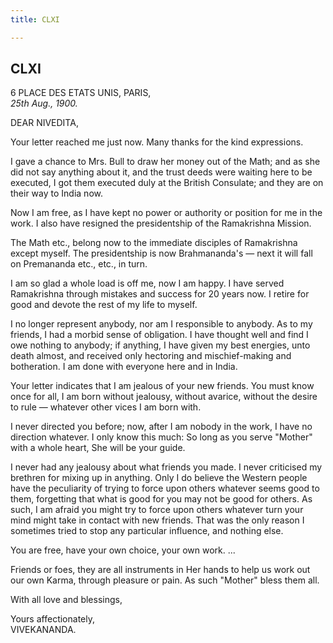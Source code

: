 ```yaml
---
title: CLXI

---
```





  

  


## CLXI

6 PLACE DES ETATS UNIS, PARIS,  
*25th Aug., 1900.*

DEAR NIVEDITA,

Your letter reached me just now. Many thanks for the kind expressions.

I gave a chance to Mrs. Bull to draw her money out of the Math; and as
she did not say anything about it, and the trust deeds were waiting here
to be executed, I got them executed duly at the British Consulate; and
they are on their way to India now.

Now I am free, as I have kept no power or authority or position for me
in the work. I also have resigned the presidentship of the Ramakrishna
Mission.

The Math etc., belong now to the immediate disciples of Ramakrishna
except myself. The presidentship is now Brahmananda's — next it will
fall on Premananda etc., etc., in turn.

I am so glad a whole load is off me, now I am happy. I have served
Ramakrishna through mistakes and success for 20 years now. I retire for
good and devote the rest of my life to myself.

I no longer represent anybody, nor am I responsible to anybody. As to my
friends, I had a morbid sense of obligation. I have thought well and
find I owe nothing to anybody; if anything, I have given my best
energies, unto death almost, and received only hectoring and
mischief-making and botheration. I am done with everyone here and in
India.

Your letter indicates that I am jealous of your new friends. You must
know once for all, I am born without jealousy, without avarice, without
the desire to rule — whatever other vices I am born with.

I never directed you before; now, after I am nobody in the work, I have
no direction whatever. I only know this much: So long as you serve
"Mother" with a whole heart, She will be your guide.

I never had any jealousy about what friends you made. I never criticised
my brethren for mixing up in anything. Only I do believe the Western
people have the peculiarity of trying to force upon others whatever
seems good to them, forgetting that what is good for you may not be good
for others. As such, I am afraid you might try to force upon others
whatever turn your mind might take in contact with new friends. That was
the only reason I sometimes tried to stop any particular influence, and
nothing else.

You are free, have your own choice, your own work. ...

Friends or foes, they are all instruments in Her hands to help us work
out our own Karma, through pleasure or pain. As such "Mother" bless them
all.

With all love and blessings,

Yours affectionately,  
VIVEKANANDA.


